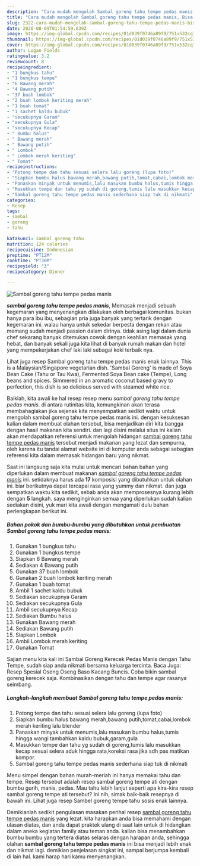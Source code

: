 ```yaml
---
description: "Cara mudah mengolah Sambal goreng tahu tempe pedas manis, Bisa Manjain Lidah"
title: "Cara mudah mengolah Sambal goreng tahu tempe pedas manis, Bisa Manjain Lidah"
slug: 2322-cara-mudah-mengolah-sambal-goreng-tahu-tempe-pedas-manis-bisa-manjain-lidah
date: 2020-08-09T01:54:59.639Z
image: https://img-global.cpcdn.com/recipes/01d039f0746a89f9/751x532cq70/sambal-goreng-tahu-tempe-pedas-manis-foto-resep-utama.jpg
thumbnail: https://img-global.cpcdn.com/recipes/01d039f0746a89f9/751x532cq70/sambal-goreng-tahu-tempe-pedas-manis-foto-resep-utama.jpg
cover: https://img-global.cpcdn.com/recipes/01d039f0746a89f9/751x532cq70/sambal-goreng-tahu-tempe-pedas-manis-foto-resep-utama.jpg
author: Logan Fields
ratingvalue: 3.2
reviewcount: 8
recipeingredient:
- "1 bungkus tahu"
- "1 bungkus tempe"
- "6 Bawang merah"
- "4 Bawang putih"
- "37 buah lombok"
- "2 buah lombok keriting merah"
- "1 buah tomat"
- "1 sachet kaldu bubuk"
- "secukupnya Garam"
- "secukupnya Gula"
- "secukupnya Kecap"
- " Bumbu halus"
- " Bawang merah"
- " Bawang putih"
- " Lombok"
- " Lombok merah keriting"
- " Tomat"
recipeinstructions:
- "Potong tempe dan tahu sesuai selera lalu goreng (lupa foto)"
- "Siapkan bumbu halus bawang merah,bawang putih,tomat,cabai,lombok merah keriting lalu blender"
- "Panaskan minyak untuk menumis,lalu masukan bumbu halus,tumis hingga wangi tambahkan kaldu bubuk,garam,gula"
- "Masukkan tempe dan tahu yg sudah di goreng,tumis lalu masukkan kecap sesuai selera aduk hingga rata,koreksi rasa jika sdh pas matikan kompor."
- "Sambal goreng tahu tempe pedas manis sederhana siap tuk di nikmati"
categories:
- Resep
tags:
- sambal
- goreng
- tahu

katakunci: sambal goreng tahu 
nutrition: 124 calories
recipecuisine: Indonesian
preptime: "PT12M"
cooktime: "PT30M"
recipeyield: "3"
recipecategory: Dinner

---
```



![Sambal goreng tahu tempe pedas manis](https://img-global.cpcdn.com/recipes/01d039f0746a89f9/751x532cq70/sambal-goreng-tahu-tempe-pedas-manis-foto-resep-utama.jpg)

<b><i>sambal goreng tahu tempe pedas manis</i></b>, Memasak menjadi sebuah kegemaran yang menyenangkan dilakukan oleh berbagai komunitas. bukan hanya para ibu ibu, sebagian pria juga banyak yang tertarik dengan kegemaran ini. walau hanya untuk sekedar berpesta dengan rekan atau memang sudah menjadi passion dalam dirinya. tidak asing lagi dalam dunia chef sekarang banyak ditemukan cowok dengan keahlian memasak yang hebat, dan banyak sekali juga kita lihat di banyak rumah makan dan hotel yang mempekerjakan chef laki laki sebagai koki terbaik nya.

Lihat juga resep Sambal goreng tahu tempe pedas manis enak lainnya. This is a Malaysian/Singapore vegetarian dish. &#39;Sambal Goreng&#39; is made of Soya Bean Cake (Tahu or Tau Kwa), Fermented Soya Bean cake (Tempe), Long beans and spices. Simmered in an aromatic coconut based gravy to perfection, this dish is so delicious served with steamed white rice.

Baiklah, kita awali ke hal resep resep menu <i>sambal goreng tahu tempe pedas manis</i>. di antara rutinitas kita, kemungkinan akan terasa membahagiakan jika sejenak kita menyempatkan sedikit waktu untuk mengolah sambal goreng tahu tempe pedas manis ini. dengan kesuksesan kalian dalam membuat olahan tersebut, bisa menjadikan diri kita bangga dengan hasil makanan kita sendiri. dan lagi disini melalui situs ini kalian akan mendapatkan referensi untuk mengolah hidangan <u>sambal goreng tahu tempe pedas manis</u> tersebut menjadi makanan yang lezat dan sempurna, oleh karena itu tandai alamat website ini di komputer anda sebagai sebagian referensi kita dalam memasak hidangan baru yang nikmat.


Saat ini langsung saja kita mulai untuk mencari bahan bahan yang diperlukan dalam membuat makanan <u><i>sambal goreng tahu tempe pedas manis</i></u> ini. setidaknya harus ada <b>17</b> komposisi yang dibutuhkan untuk olahan ini. biar berikutnya dapat tercapai rasa yang yummy dan nikmat. dan juga sempatkan waktu kita sedikit, sebab anda akan memprosesnya kurang lebih dengan <b>5</b> langkah. saya menginginkan semua yang diperlukan sudah kalian sediakan disini, yuk mari kita awali dengan mengamati dulu bahan perlengkapan berikut ini.

<!--inarticleads1-->

##### Bahan pokok dan bumbu-bumbu yang dibutuhkan untuk pembuatan Sambal goreng tahu tempe pedas manis:

1. Gunakan 1 bungkus tahu
1. Gunakan 1 bungkus tempe
1. Siapkan 6 Bawang merah
1. Sediakan 4 Bawang putih
1. Gunakan 37 buah lombok
1. Gunakan 2 buah lombok keriting merah
1. Gunakan 1 buah tomat
1. Ambil 1 sachet kaldu bubuk
1. Sediakan secukupnya Garam
1. Sediakan secukupnya Gula
1. Ambil secukupnya Kecap
1. Sediakan  Bumbu halus
1. Gunakan  Bawang merah
1. Sediakan  Bawang putih
1. Siapkan  Lombok
1. Ambil  Lombok merah keriting
1. Gunakan  Tomat


Sajian menu kita kali ini Sambal Goreng Kerecek Pedas Manis dengan Tahu Tempe, sudah siap anda nikmati bersama keluarga tercinta. Baca Juga: Resep Spesial Oseng Oseng Baso Kacang Buncis. Coba bikin sambal goreng kerecek saja. Kombinasikan dengan tahu dan tempe agar rasanya seimbang. 

<!--inarticleads2-->

##### Langkah-langkah membuat Sambal goreng tahu tempe pedas manis:

1. Potong tempe dan tahu sesuai selera lalu goreng (lupa foto)
1. Siapkan bumbu halus bawang merah,bawang putih,tomat,cabai,lombok merah keriting lalu blender
1. Panaskan minyak untuk menumis,lalu masukan bumbu halus,tumis hingga wangi tambahkan kaldu bubuk,garam,gula
1. Masukkan tempe dan tahu yg sudah di goreng,tumis lalu masukkan kecap sesuai selera aduk hingga rata,koreksi rasa jika sdh pas matikan kompor.
1. Sambal goreng tahu tempe pedas manis sederhana siap tuk di nikmati


Menu simpel dengan bahan murah-meriah ini hanya memakai tahu dan tempe. Resep tersebut adalah resep sambal goreng tempe ati dengan bumbu gurih, manis, pedas. Mau tahu lebih lanjut seperti apa kira-kira resep sambal goreng tempe ati tersebut? Ini nih, simak baik-baik resepnya di bawah ini. Lihat juga resep Sambel goreng tempe tahu sosis enak lainnya. 

Demikianlah sedikit pengulasan masakan perihal resep <u>sambal goreng tahu tempe pedas manis</u> yang lezat. kita harapkan anda bisa memahami dengan ulasan diatas, dan anda dapat praktek ulang di saat lain untuk di hidangkan dalam aneka kegiatan family atau teman anda. kalian bisa menambahkan bumbu bumbu yang tertera diatas selaras dengan harapan anda, sehingga olahan <b>sambal goreng tahu tempe pedas manis</b> ini bisa menjadi lebih enak dan nikmat lagi. demikian penjelasan singkat ini, sampai berjumpa kembali di lain hal. kami harap hari kamu menyenangkan.
